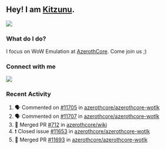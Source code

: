 ## Hey! I am [Kitzunu](https://Github.com/Kitzunu).

<!--<a href="https://github-readme-stats.kitzunu.vercel.app/api?username=Kitzunu&show_icons=true&theme=dark">
  <img align="center" src="https://github-readme-stats.kitzunu.vercel.app/api?username=Kitzunu&show_icons=true&theme=dark" />
</a>-->
<a href="https://github-readme-stats.kitzunu.vercel.app/api?username=Kitzunu&show_icons=true&theme=dark">
  <img align="center" src="https://github-readme-stats.vercel.app/api/top-langs/?username=Kitzunu&layout=compact&theme=dark" />
</a>

### What do I do?

I focus on WoW Emulation at [AzerothCore](https://Github.com/AzerothCore). Come join us ;)

### Connect with me
[![](https://img.shields.io/badge/AzerothCore%20Discord-Connect%20with%20me!-green)](https://discord.com/invite/gkt4y2x)

### Recent Activity

<!--START_SECTION:activity-->
1. 🗣 Commented on [#11705](https://github.com/azerothcore/azerothcore-wotlk/issues/11705) in [azerothcore/azerothcore-wotlk](https://github.com/azerothcore/azerothcore-wotlk)
2. 🗣 Commented on [#11707](https://github.com/azerothcore/azerothcore-wotlk/issues/11707) in [azerothcore/azerothcore-wotlk](https://github.com/azerothcore/azerothcore-wotlk)
3. 🎉 Merged PR [#712](https://github.com/azerothcore/wiki/pull/712) in [azerothcore/wiki](https://github.com/azerothcore/wiki)
4. ❗️ Closed issue [#11653](https://github.com/azerothcore/azerothcore-wotlk/issues/11653) in [azerothcore/azerothcore-wotlk](https://github.com/azerothcore/azerothcore-wotlk)
5. 🎉 Merged PR [#11693](https://github.com/azerothcore/azerothcore-wotlk/pull/11693) in [azerothcore/azerothcore-wotlk](https://github.com/azerothcore/azerothcore-wotlk)
<!--END_SECTION:activity-->
